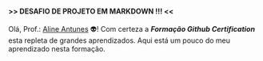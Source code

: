 
#### >> DESAFIO DE PROJETO EM MARKDOWN !!! <<

Olá, Prof.: [Aline Antunes](https://github.com/alinealien)  👽! Com certeza a ***Formação Github Certification*** esta repleta de grandes aprendizados. 
Aqui está um pouco do meu aprendizado nesta formação.
